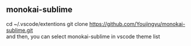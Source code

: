 ## monokai-sublime
cd ~/.vscode/extentions
git clone https://github.com/Youjingyu/monokai-sublime.git  
and then, you can select monokai-sublime in vscode theme list
